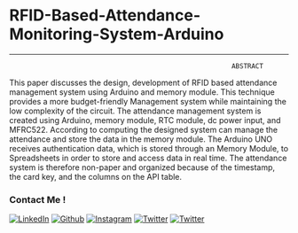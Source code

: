 # RFID-Based-Attendance-Monitoring-System-Arduino

---
                                                            ABSTRACT

This paper discusses the design, development of RFID based attendance management system using Arduino and memory module. This technique provides a more budget-friendly Management system while maintaining the low complexity of the circuit. The attendance management system is created using Arduino, memory module, RTC module, dc power input, and MFRC522. According to computing the designed system can manage the attendance and store the data in the memory module. The Arduino UNO receives authentication data, which is stored through an Memory Module, to Spreadsheets in order to store and access data in real time. The attendance system is therefore non-paper and organized because of the timestamp, the card key, and the columns on the API table.
### Contact Me !

[<img target="_blank" src="https://img.icons8.com/clouds/100/linkedin.png" title="LinkedIn">](https://www.linkedin.com/in/sriharsha-paruchuri/)
[<img target="_blank" src="https://img.icons8.com/clouds/100/github.png" title="Github">](https://github.com/Sriharsha-Paruchuri)
[<img target="_blank" src="https://img.icons8.com/clouds/100/instagram-new--v1.png" title="Instagram">](https://instagram.com/sriharsha__p/)
[<img target="_blank" src="https://img.icons8.com/clouds/100/twitter-circled.png" title="Twitter">](https://twitter.com/SRIHARSHA__P)
[<img target="_blank" src="https://img.icons8.com/clouds/100/discord-logo.png" title="Twitter">](https://discordapp.com/users/500972847171371030)

